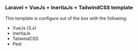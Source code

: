 ### Laravel + VueJs + InertiaJs + TailwindCSS template

This template is configure out of the box with the following:

- VueJs (3.x)
- InertiaJs
- TailwindCSS
- Pest
